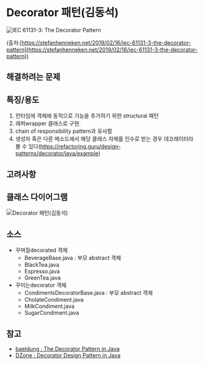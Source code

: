 # Decorator 패턴(김동석)

![IEC 61131-3: The Decorator Pattern](https://stefanhenneken.files.wordpress.com/2019/02/picture03.png "IEC 61131-3: The Decorator Pattern")

(출처:[https://stefanhenneken.net/2019/02/16/iec-61131-3-the-decorator-pattern](https://stefanhenneken.net/2019/02/16/iec-61131-3-the-decorator-pattern))

## 해결하려는 문제
## 특징/용도
1. 런타임에 객체에 동적으로 기능을 추가하기 위한 structural 패턴
1. 래퍼wrapper 클래스로 구현. 
1. chain of responsibility pattern과 유사함
1. 생성자 혹은 다른 메소드에서 해당 클래스 자체를 인수로 받는 경우 데코레이터라 볼 수 있다(https://refactoring.guru/design-patterns/decorator/java/example)

## 고려사항

## 클래스 다이어그램
![Decorator 패턴(김동석)](https://www.plantuml.com/plantuml/png/dLJ1IWCn53oRhmW5QNjeUoyUYgtefI3e3sIJvsxiPhFalHL41ONU5CIZe9uzAdZnbshz1wEsMxVTLd5FksycCybCs0wIS9IPcFT0MYV8Elv-zVW-VAcDNi_Vhc_7m_iwOv5MmC6aTCmDc00S5aSKMOMCaQOOLYf581Gu7X6bs6wrGarH5ZIbDQqWpa3XG9lMeJWIFK0T9hk225o2xC1Q_yB73pVZuVFuycxqTC7NbI2eLOxzq-ptcqfLUNLdfsrCnMzO14XEIE8o5eXy4ux0YH0s1G8_OMkfytgIGF4zSZe9kGAKJgUaRUBHB8Yrd48XK6-6rkevddiewmVmIUnQ9CyuOspY6mivs0VnvVczQZbv2rC7YFPFv6q7aFokF9T3roPA6qW8yv8M8oc45Km-PixTo4eR--npiHzxM0HhfNBrFnonh-D1cKTX_d_vlImKhao_2Fp7eB1auxJHo2z22JIjlGIQbbm2BMboZhc2o9RTXM_vXHvNymkThAOMusKTI9J__tm0 "Decorator 패턴(김동석)")
## 소스
* 꾸며질decorated 객체
  * BeverageBase.java : 부모 abstract 객체
  * BlackTea.java
  * Espresso.java
  * GreenTea.java
* 꾸미는decorator 객체 
  * CondimentsDecoratorBase.java : 부모 abstract 객체
  * CholateCondiment.java
  * MilkCondiment.java
  * SugarCondiment.java

## 참고

* [baeldung : The Decorator Pattern in Java](https://www.baeldung.com/java-decorator-pattern)
* [DZone : Decorator Design Pattern in Java](https://dzone.com/articles/decorator-design-pattern-in-java)

